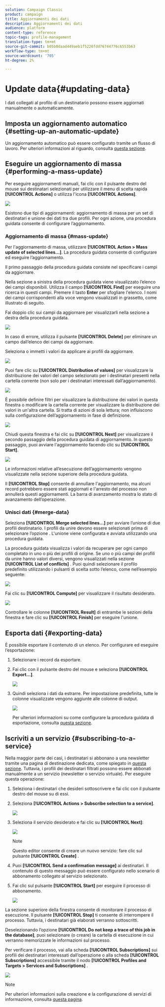 ```yaml
---
solution: Campaign Classic
product: campaign
title: Aggiornamenti dei dati
description: Aggiornamenti dei dati
audience: platform
content-type: reference
topic-tags: profile-management
translation-type: tm+mt
source-git-commit: b05b8daad449aeb1f5226fdd76744776c6553b63
workflow-type: tm+mt
source-wordcount: '705'
ht-degree: 2%

---
```



# Update data{#updating-data}

I dati collegati al profilo di un destinatario possono essere aggiornati manualmente o automaticamente.

## Imposta un aggiornamento automatico {#setting-up-an-automatic-update}

Un aggiornamento automatico può essere configurato tramite un flusso di lavoro. Per ulteriori informazioni al riguardo, consulta [questa sezione](../../workflow/using/update-data.md).

## Eseguire un aggiornamento di massa {#performing-a-mass-update}

Per eseguire aggiornamenti manuali, fai clic con il pulsante destro del mouse sui destinatari selezionati per utilizzare il menu di scelta rapida **[!UICONTROL Actions]** o utilizza l&#39;icona **[!UICONTROL Actions]**.

![](assets/s_ncs_user_action_icon.png)

Esistono due tipi di aggiornamenti: aggiornamento di massa per un set di destinatari e unione dei dati tra due profili. Per ogni azione, una procedura guidata consente di configurare l’aggiornamento.

### Aggiornamento di massa {#mass-update}

Per l&#39;aggiornamento di massa, utilizzare **[!UICONTROL Action > Mass update of selected lines...]**. La procedura guidata consente di configurare ed eseguire l’aggiornamento.

Il primo passaggio della procedura guidata consiste nel specificare i campi da aggiornare.

Nella sezione a sinistra della procedura guidata viene visualizzato l’elenco dei campi disponibili. Utilizza il campo **[!UICONTROL Find]** per eseguire una ricerca in questi campi. Premere il tasto **Enter** per sfogliare l&#39;elenco. I nomi dei campi corrispondenti alla voce vengono visualizzati in grassetto, come illustrato di seguito.

Fai doppio clic sui campi da aggiornare per visualizzarli nella sezione a destra della procedura guidata.

![](assets/s_ncs_user_update_wizard01_1.png)

In caso di errore, utilizza il pulsante **[!UICONTROL Delete]** per eliminare un campo dall’elenco dei campi da aggiornare.

Seleziona o immetti i valori da applicare ai profili da aggiornare.

![](assets/s_ncs_user_update_wizard01_12.png)

Puoi fare clic su **[!UICONTROL Distribution of values]** per visualizzare la distribuzione dei valori del campo selezionato per i destinatari presenti nella cartella corrente (non solo per i destinatari interessati dall’aggiornamento).

![](assets/s_ncs_user_update_wizard01_2.png)

È possibile definire filtri per visualizzare la distribuzione dei valori in questa finestra o modificare la cartella corrente per visualizzare la distribuzione dei valori in un&#39;altra cartella. Si tratta di azioni di sola lettura; non influiscono sulla configurazione dell’aggiornamento in fase di definizione.

![](assets/s_ncs_user_update_wizard01_3.png)

Chiudi questa finestra e fai clic su **[!UICONTROL Next]** per visualizzare il secondo passaggio della procedura guidata di aggiornamento. In questo passaggio, puoi avviare l&#39;aggiornamento facendo clic su **[!UICONTROL Start]**.

![](assets/s_ncs_user_update_wizard01_4.png)

Le informazioni relative all’esecuzione dell’aggiornamento vengono visualizzate nella sezione superiore della procedura guidata.

Il **[!UICONTROL Stop]** consente di annullare l&#39;aggiornamento, ma alcuni record potrebbero essere stati aggiornati e l&#39;arresto del processo non annullerà questi aggiornamenti. La barra di avanzamento mostra lo stato di avanzamento dell’operazione.

### Unisci dati {#merge-data}

Seleziona **[!UICONTROL Merge selected lines...]** per avviare l’unione di due profili destinatario. I profili da unire devono essere selezionati prima di selezionare l’opzione . L&#39;unione viene configurata e avviata utilizzando una procedura guidata.

La procedura guidata visualizza i valori da recuperare per ogni campo completato in uno o più dei profili di origine. Se uno o più campi dei profili da unire hanno valori diversi, vengono visualizzati nella sezione **[!UICONTROL List of conflicts]** . Puoi quindi selezionare il profilo predefinito utilizzando i pulsanti di scelta sotto l’elenco, come nell’esempio seguente:

![](assets/s_ncs_user_merge_wizard01_1.png)

Fai clic su **[!UICONTROL Compute]** per visualizzare il risultato desiderato.

![](assets/s_ncs_user_merge_wizard01_2.png)

Controllare le colonne **[!UICONTROL Result]** di entrambe le sezioni della finestra e fare clic su **[!UICONTROL Finish]** per eseguire l&#39;unione.

## Esporta dati {#exporting-data}

È possibile esportare il contenuto di un elenco. Per configurare ed eseguire l’esportazione:

1. Selezionare i record da esportare.
1. Fai clic con il pulsante destro del mouse e seleziona **[!UICONTROL Export...]**.

   ![](assets/s_ncs_user_export_list.png)

1. Quindi seleziona i dati da estrarre. Per impostazione predefinita, tutte le colonne visualizzate vengono aggiunte alle colonne di output.

   ![](assets/s_ncs_user_export_list_start.png)

   Per ulteriori informazioni su come configurare la procedura guidata di esportazione, consulta [questa sezione](../../platform/using/executing-export-jobs.md).

## Iscriviti a un servizio {#subscribing-to-a-service}

Nella maggior parte dei casi, i destinatari si abbonano a una newsletter tramite una pagina di destinazione dedicata, come spiegato in [questa sezione](../../delivery/using/managing-subscriptions.md). Tuttavia, i profili dei destinatari filtrati possono essere abbonati manualmente a un servizio (newsletter o servizio virtuale). Per eseguire questa operazione:

1. Seleziona i destinatari che desideri sottoscrivere e fai clic con il pulsante destro del mouse su di essi.
1. Seleziona **[!UICONTROL Actions > Subscribe selection to a service]**.

   ![](assets/s_ncs_user_selection_subscribe_service.png)

1. Seleziona il servizio desiderato e fai clic su **[!UICONTROL Next]**:

   ![](assets/s_ncs_user_selection_subscribe_service_2.png)

   >[!NOTE]
   >
   >Questo editor consente di creare un nuovo servizio: fare clic sul pulsante **[!UICONTROL Create]** .

1. Puoi **[!UICONTROL Send a confirmation message]** ai destinatari. Il contenuto di questo messaggio può essere configurato nello scenario di abbonamento collegato al servizio selezionato.
1. Fai clic sul pulsante **[!UICONTROL Start]** per eseguire il processo di abbonamento.

   ![](assets/s_ncs_user_selection_subscribe_service_3.png)

La sezione superiore della finestra consente di monitorare il processo di esecuzione. Il pulsante **[!UICONTROL Stop]** ti consente di interrompere il processo. Tuttavia, i destinatari già elaborati verranno sottoscritti.

Deselezionando l’opzione **[!UICONTROL Do not keep a trace of this job in the database]**, puoi selezionare (o creare) la cartella di esecuzione in cui verranno memorizzate le informazioni sul processo.

Per verificare il processo, vai alla scheda **[!UICONTROL Subscriptions]** sui profili dei destinatari interessati dall’operazione o alla scheda **[!UICONTROL Subscriptions]** accessibile tramite il nodo **[!UICONTROL Profiles and Targets > Services and Subscriptions]** .

![](assets/s_ncs_user_selection_subscribe_service_4.png)

>[!NOTE]
>
>Per ulteriori informazioni sulla creazione e la configurazione di servizi di informazione, consulta [questa pagina](../../delivery/using/managing-subscriptions.md).

